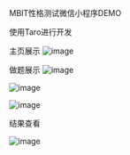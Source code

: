 MBIT性格测试微信小程序DEMO

使用Taro进行开发

主页展示
![image](https://github.com/user-attachments/assets/1c714b86-48c2-43b4-9492-675cbbff5114)

做题展示
![image](https://github.com/user-attachments/assets/568df62e-30a6-46ad-b3c7-8461688b33ee)

![image](https://github.com/user-attachments/assets/59e80800-0d78-4a7b-bb47-2457d8f1c347)

![image](https://github.com/user-attachments/assets/18241a88-5d1d-44de-a627-a861f4e6ccef)

结果查看

![image](https://github.com/user-attachments/assets/080218dd-86ba-4b80-8e36-61fe6ef478d3)


